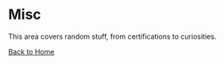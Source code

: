 # Misc

This area covers random stuff, from certifications to curiosities. 


[Back to Home](https://momenbasel.github.io/)
